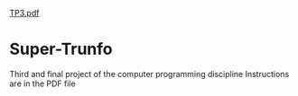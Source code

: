 [TP3.pdf](https://github.com/vitordbo/Super-Trunfo/files/6825838/TP3.pdf)
# Super-Trunfo
Third and final project of the computer programming discipline
Instructions are in the PDF file
